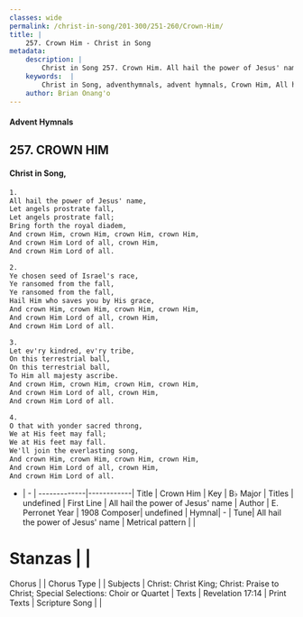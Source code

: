 ```yaml
---
classes: wide
permalink: /christ-in-song/201-300/251-260/Crown-Him/
title: |
    257. Crown Him - Christ in Song
metadata:
    description: |
        Christ in Song 257. Crown Him. All hail the power of Jesus' name, Let angels prostrate fall, Let angels prostrate fall; Bring forth the royal diadem, And crown Him, crown Him, crown Him, crown Him, And crown Him Lord of all, crown Him, And crown Him Lord of all.
    keywords:  |
        Christ in Song, adventhymnals, advent hymnals, Crown Him, All hail the power of Jesus' name. 
    author: Brian Onang'o
---
```


#### Advent Hymnals
## 257. CROWN HIM
####  Christ in Song,

```txt
1.
All hail the power of Jesus' name,
Let angels prostrate fall,
Let angels prostrate fall;
Bring forth the royal diadem,
And crown Him, crown Him, crown Him, crown Him,
And crown Him Lord of all, crown Him,
And crown Him Lord of all.

2.
Ye chosen seed of Israel's race,
Ye ransomed from the fall,
Ye ransomed from the fall,
Hail Him who saves you by His grace,
And crown Him, crown Him, crown Him, crown Him,
And crown Him Lord of all, crown Him,
And crown Him Lord of all.

3.
Let ev'ry kindred, ev'ry tribe,
On this terrestrial ball,
On this terrestrial ball,
To Him all majesty ascribe.
And crown Him, crown Him, crown Him, crown Him,
And crown Him Lord of all, crown Him,
And crown Him Lord of all.

4.
O that with yonder sacred throng,
We at His feet may fall;
We at His feet may fall.
We'll join the everlasting song, 
And crown Him, crown Him, crown Him, crown Him,
And crown Him Lord of all, crown Him,
And crown Him Lord of all.


```

- |   -  |
-------------|------------|
Title | Crown Him |
Key | B♭ Major |
Titles | undefined |
First Line | All hail the power of Jesus' name |
Author | E. Perronet
Year | 1908
Composer| undefined |
Hymnal|  - |
Tune| All hail the power of Jesus' name |
Metrical pattern | |
# Stanzas |  |
Chorus |  |
Chorus Type |  |
Subjects | Christ: Christ King; Christ: Praise to Christ; Special Selections: Choir or Quartet |
Texts | Revelation 17:14 |
Print Texts | 
Scripture Song |  |
    
